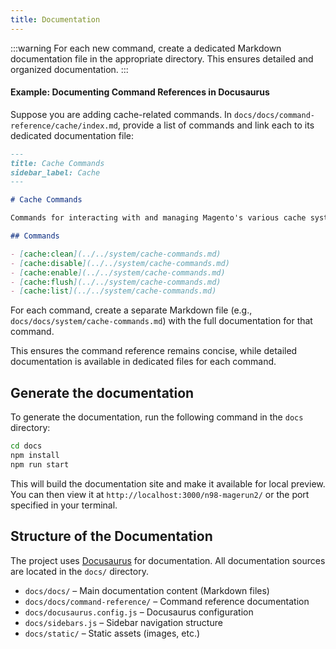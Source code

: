 ```yaml
---
title: Documentation
---
```


:::warning
For each new command, create a dedicated Markdown documentation file in the appropriate directory. This ensures detailed and organized documentation.
:::

#### Example: Documenting Command References in Docusaurus

Suppose you are adding cache-related commands. In `docs/docs/command-reference/cache/index.md`, provide a list of commands and link each to its dedicated documentation file:

```markdown
---
title: Cache Commands
sidebar_label: Cache
---

# Cache Commands

Commands for interacting with and managing Magento's various cache systems.

## Commands

- [cache:clean](../../system/cache-commands.md)
- [cache:disable](../../system/cache-commands.md)
- [cache:enable](../../system/cache-commands.md)
- [cache:flush](../../system/cache-commands.md)
- [cache:list](../../system/cache-commands.md)
```

For each command, create a separate Markdown file (e.g., `docs/docs/system/cache-commands.md`) with the full documentation for that command.

This ensures the command reference remains concise, while detailed documentation is available in dedicated files for each command.

## Generate the documentation

To generate the documentation, run the following command in the `docs` directory:

```bash
cd docs
npm install
npm run start
```

This will build the documentation site and make it available for local preview.
You can then view it at `http://localhost:3000/n98-magerun2/` or the port specified in your terminal.


## Structure of the Documentation

The project uses [Docusaurus](https://docusaurus.io/) for documentation. All documentation sources are located in the `docs/` directory.

- `docs/docs/` – Main documentation content (Markdown files)
- `docs/docs/command-reference/` – Command reference documentation
- `docs/docusaurus.config.js` – Docusaurus configuration
- `docs/sidebars.js` – Sidebar navigation structure
- `docs/static/` – Static assets (images, etc.)

